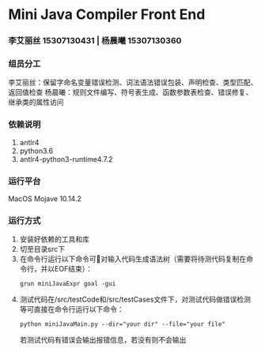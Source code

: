 # Mini Java Compiler Front End
### 李艾丽丝 15307130431 | 杨晨曦 15307130360

### 组员分工
李艾丽丝：保留字命名变量错误检测、词法语法错误包装、声明检查、类型匹配、返回值检查 
杨晨曦：规则文件编写、符号表生成、函数参数表检查、错误修复、继承类的属性访问
### 依赖说明
1. antlr4
2. python3.6
3. antlr4-python3-runtime4.7.2

### 运行平台
MacOS Mojave 10.14.2 

### 运行方式
1. 安装好依赖的工具和库
2. 切至目录src下
3. 在命令行运行以下命令可对输入代码生成语法树（需要将待测代码复制在命令行，并以EOF结束）：
    ```
    grun miniJavaExpr goal -gui
    ```
4. 测试代码在/src/testCode和/src/testCases文件下，对测试代码做错误检测等可直接在命令行运行以下命令：
   ```
   python miniJavaMain.py --dir="your dir" --file="your file"
   ```
   若测试代码有错误会输出报错信息，若没有则不会输出